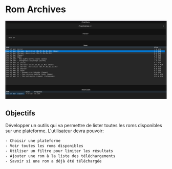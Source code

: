 # Rom Archives

![Rom Archives screenshot](./RomArchives.png)

## Objectifs

Développer un outils qui va permettre de lister toutes les roms disponibles sur une plateforme.
L'utilisateur devra pouvoir:

    - Choisir une plateforme
    - Voir toutes les roms disponibles
    - Utiliser un filtre pour limiter les résultats
    - Ajouter une rom à la liste des téléchargements
    - Savoir si une rom a déjà été téléchargée
